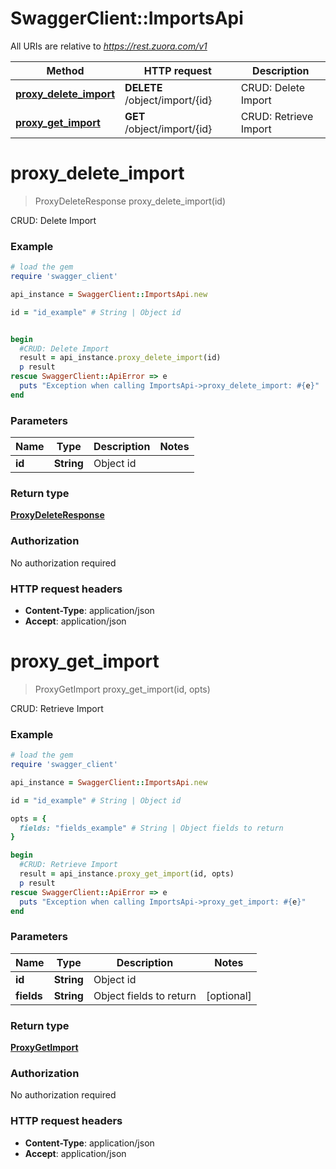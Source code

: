 # SwaggerClient::ImportsApi

All URIs are relative to *https://rest.zuora.com/v1*

Method | HTTP request | Description
------------- | ------------- | -------------
[**proxy_delete_import**](ImportsApi.md#proxy_delete_import) | **DELETE** /object/import/{id} | CRUD: Delete Import
[**proxy_get_import**](ImportsApi.md#proxy_get_import) | **GET** /object/import/{id} | CRUD: Retrieve Import


# **proxy_delete_import**
> ProxyDeleteResponse proxy_delete_import(id)

CRUD: Delete Import



### Example
```ruby
# load the gem
require 'swagger_client'

api_instance = SwaggerClient::ImportsApi.new

id = "id_example" # String | Object id


begin
  #CRUD: Delete Import
  result = api_instance.proxy_delete_import(id)
  p result
rescue SwaggerClient::ApiError => e
  puts "Exception when calling ImportsApi->proxy_delete_import: #{e}"
end
```

### Parameters

Name | Type | Description  | Notes
------------- | ------------- | ------------- | -------------
 **id** | **String**| Object id | 

### Return type

[**ProxyDeleteResponse**](ProxyDeleteResponse.md)

### Authorization

No authorization required

### HTTP request headers

 - **Content-Type**: application/json
 - **Accept**: application/json



# **proxy_get_import**
> ProxyGetImport proxy_get_import(id, opts)

CRUD: Retrieve Import



### Example
```ruby
# load the gem
require 'swagger_client'

api_instance = SwaggerClient::ImportsApi.new

id = "id_example" # String | Object id

opts = { 
  fields: "fields_example" # String | Object fields to return
}

begin
  #CRUD: Retrieve Import
  result = api_instance.proxy_get_import(id, opts)
  p result
rescue SwaggerClient::ApiError => e
  puts "Exception when calling ImportsApi->proxy_get_import: #{e}"
end
```

### Parameters

Name | Type | Description  | Notes
------------- | ------------- | ------------- | -------------
 **id** | **String**| Object id | 
 **fields** | **String**| Object fields to return | [optional] 

### Return type

[**ProxyGetImport**](ProxyGetImport.md)

### Authorization

No authorization required

### HTTP request headers

 - **Content-Type**: application/json
 - **Accept**: application/json



